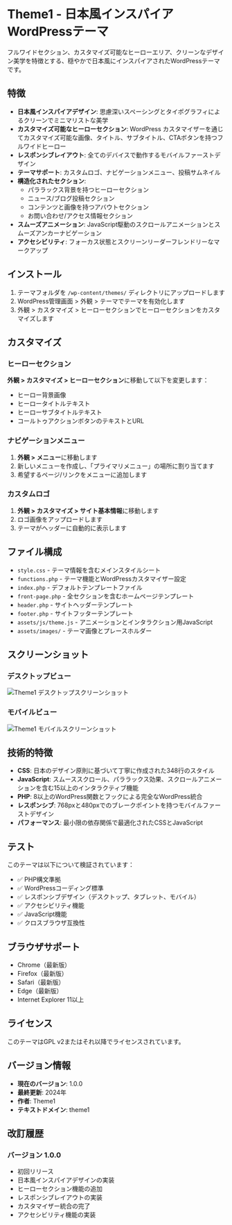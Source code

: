 # Theme1 - 日本風インスパイアWordPressテーマ

フルワイドセクション、カスタマイズ可能なヒーローエリア、クリーンなデザイン美学を特徴とする、穏やかで日本風にインスパイアされたWordPressテーマです。

## 特徴

- **日本風インスパイアデザイン**: 思慮深いスペーシングとタイポグラフィによるクリーンでミニマリストな美学
- **カスタマイズ可能なヒーローセクション**: WordPress カスタマイザーを通じてカスタマイズ可能な画像、タイトル、サブタイトル、CTAボタンを持つフルワイドヒーロー
- **レスポンシブレイアウト**: 全てのデバイスで動作するモバイルファーストデザイン
- **テーマサポート**: カスタムロゴ、ナビゲーションメニュー、投稿サムネイル
- **構造化されたセクション**: 
  - パララックス背景を持つヒーローセクション
  - ニュース/ブログ投稿セクション
  - コンテンツと画像を持つアバウトセクション
  - お問い合わせ/アクセス情報セクション
- **スムーズアニメーション**: JavaScript駆動のスクロールアニメーションとスムーズアンカーナビゲーション
- **アクセシビリティ**: フォーカス状態とスクリーンリーダーフレンドリーなマークアップ

## インストール

1. テーマフォルダを `/wp-content/themes/` ディレクトリにアップロードします
2. WordPress管理画面 > 外観 > テーマでテーマを有効化します
3. 外観 > カスタマイズ > ヒーローセクションでヒーローセクションをカスタマイズします

## カスタマイズ

### ヒーローセクション
**外観 > カスタマイズ > ヒーローセクション**に移動して以下を変更します：
- ヒーロー背景画像
- ヒーロータイトルテキスト
- ヒーローサブタイトルテキスト
- コールトゥアクションボタンのテキストとURL

### ナビゲーションメニュー
1. **外観 > メニュー**に移動します
2. 新しいメニューを作成し、「プライマリメニュー」の場所に割り当てます
3. 希望するページ/リンクをメニューに追加します

### カスタムロゴ
1. **外観 > カスタマイズ > サイト基本情報**に移動します
2. ロゴ画像をアップロードします
3. テーマがヘッダーに自動的に表示します

## ファイル構成

- `style.css` - テーマ情報を含むメインスタイルシート
- `functions.php` - テーマ機能とWordPressカスタマイザー設定
- `index.php` - デフォルトテンプレートファイル
- `front-page.php` - 全セクションを含むホームページテンプレート
- `header.php` - サイトヘッダーテンプレート
- `footer.php` - サイトフッターテンプレート
- `assets/js/theme.js` - アニメーションとインタラクション用JavaScript
- `assets/images/` - テーマ画像とプレースホルダー

## スクリーンショット

### デスクトップビュー
![Theme1 デスクトップスクリーンショット](screenshot.png)

### モバイルビュー
![Theme1 モバイルスクリーンショット](screenshot-mobile.png)

## 技術的特徴

- **CSS**: 日本のデザイン原則に基づいて丁寧に作成された348行のスタイル
- **JavaScript**: スムーススクロール、パララックス効果、スクロールアニメーションを含む15以上のインタラクティブ機能
- **PHP**: 8以上のWordPress関数とフックによる完全なWordPress統合
- **レスポンシブ**: 768pxと480pxでのブレークポイントを持つモバイルファーストデザイン
- **パフォーマンス**: 最小限の依存関係で最適化されたCSSとJavaScript

## テスト

このテーマは以下について検証されています：
- ✅ PHP構文準拠
- ✅ WordPressコーディング標準
- ✅ レスポンシブデザイン（デスクトップ、タブレット、モバイル）
- ✅ アクセシビリティ機能
- ✅ JavaScript機能
- ✅ クロスブラウザ互換性

## ブラウザサポート

- Chrome（最新版）
- Firefox（最新版）
- Safari（最新版）
- Edge（最新版）
- Internet Explorer 11以上

## ライセンス

このテーマはGPL v2またはそれ以降でライセンスされています。

## バージョン情報

- **現在のバージョン**: 1.0.0
- **最終更新**: 2024年
- **作者**: Theme1
- **テキストドメイン**: theme1

## 改訂履歴

### バージョン 1.0.0
- 初回リリース
- 日本風インスパイアデザインの実装
- ヒーローセクション機能の追加
- レスポンシブレイアウトの実装
- カスタマイザー統合の完了
- アクセシビリティ機能の実装